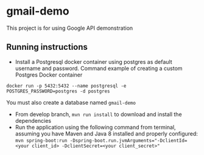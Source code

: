 # gmail-demo

This project is for using Google API demonstration

## Running instructions

- Install a Postgresql docker container using postgres as default username and password. Command example of creating a custom Postgres Docker container

```
docker run -p 5432:5432 --name postgresql -e POSTGRES_PASSWORD=postgres -d postgres
```

You must also create a database named `gmail-demo`

- From develop branch, `mvn run install` to download and install the dependencies
- Run the application using the following command from terminal, assuming you have Maven and Java 8 installed and properly configured: `mvn spring-boot:run -Dspring-boot.run.jvmArguments="-DclientId=<your client_id> -DclientSecret=<your client_secret>"`
